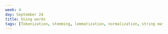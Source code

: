 ```yaml
---
week: 4
day: September 24
title: Using words
tags: [Tokenization, stemming, lemmatization, normalization, string matching, regular expressions, information retrieval, spam filtering]
---
```

